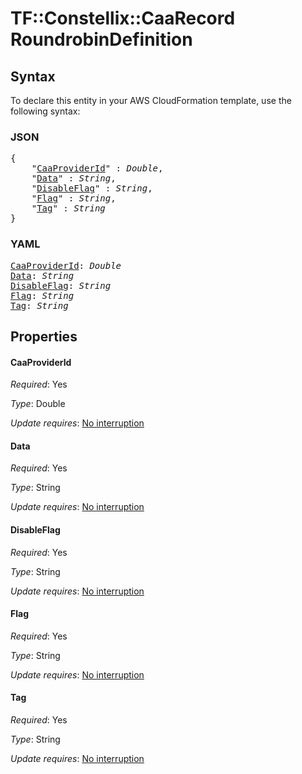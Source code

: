 # TF::Constellix::CaaRecord RoundrobinDefinition

## Syntax

To declare this entity in your AWS CloudFormation template, use the following syntax:

### JSON

<pre>
{
    "<a href="#caaproviderid" title="CaaProviderId">CaaProviderId</a>" : <i>Double</i>,
    "<a href="#data" title="Data">Data</a>" : <i>String</i>,
    "<a href="#disableflag" title="DisableFlag">DisableFlag</a>" : <i>String</i>,
    "<a href="#flag" title="Flag">Flag</a>" : <i>String</i>,
    "<a href="#tag" title="Tag">Tag</a>" : <i>String</i>
}
</pre>

### YAML

<pre>
<a href="#caaproviderid" title="CaaProviderId">CaaProviderId</a>: <i>Double</i>
<a href="#data" title="Data">Data</a>: <i>String</i>
<a href="#disableflag" title="DisableFlag">DisableFlag</a>: <i>String</i>
<a href="#flag" title="Flag">Flag</a>: <i>String</i>
<a href="#tag" title="Tag">Tag</a>: <i>String</i>
</pre>

## Properties

#### CaaProviderId

_Required_: Yes

_Type_: Double

_Update requires_: [No interruption](https://docs.aws.amazon.com/AWSCloudFormation/latest/UserGuide/using-cfn-updating-stacks-update-behaviors.html#update-no-interrupt)

#### Data

_Required_: Yes

_Type_: String

_Update requires_: [No interruption](https://docs.aws.amazon.com/AWSCloudFormation/latest/UserGuide/using-cfn-updating-stacks-update-behaviors.html#update-no-interrupt)

#### DisableFlag

_Required_: Yes

_Type_: String

_Update requires_: [No interruption](https://docs.aws.amazon.com/AWSCloudFormation/latest/UserGuide/using-cfn-updating-stacks-update-behaviors.html#update-no-interrupt)

#### Flag

_Required_: Yes

_Type_: String

_Update requires_: [No interruption](https://docs.aws.amazon.com/AWSCloudFormation/latest/UserGuide/using-cfn-updating-stacks-update-behaviors.html#update-no-interrupt)

#### Tag

_Required_: Yes

_Type_: String

_Update requires_: [No interruption](https://docs.aws.amazon.com/AWSCloudFormation/latest/UserGuide/using-cfn-updating-stacks-update-behaviors.html#update-no-interrupt)

